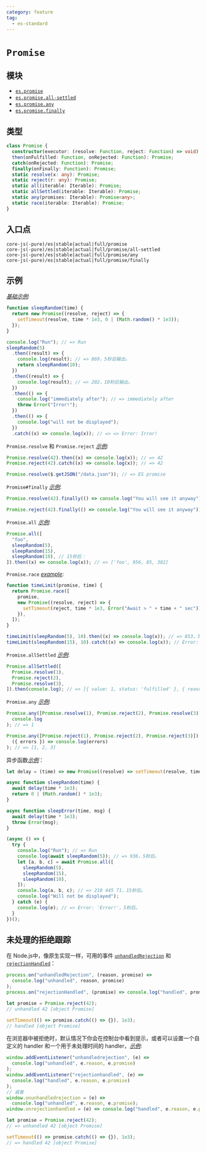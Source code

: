 ```yaml
---
category: feature
tag:
  - es-standard
---
```


# `Promise`

## 模块

- [`es.promise`](https://github.com/zloirock/core-js/blob/master/packages/core-js/modules/es.promise.js)
- [`es.promise.all-settled`](https://github.com/zloirock/core-js/blob/master/packages/core-js/modules/es.promise.all-settled.js)
- [`es.promise.any`](https://github.com/zloirock/core-js/blob/master/packages/core-js/modules/es.promise.any.js)
- [`es.promise.finally`](https://github.com/zloirock/core-js/blob/master/packages/core-js/modules/es.promise.finally.js)

## 类型

```ts
class Promise {
  constructor(executor: (resolve: Function, reject: Function) => void): Promise;
  then(onFulfilled: Function, onRejected: Function): Promise;
  catch(onRejected: Function): Promise;
  finally(onFinally: Function): Promise;
  static resolve(x: any): Promise;
  static reject(r: any): Promise;
  static all(iterable: Iterable): Promise;
  static allSettled(iterable: Iterable): Promise;
  static any(promises: Iterable): Promise<any>;
  static race(iterable: Iterable): Promise;
}
```

## 入口点

```
core-js(-pure)/es|stable|actual|full/promise
core-js(-pure)/es|stable|actual|full/promise/all-settled
core-js(-pure)/es|stable|actual|full/promise/any
core-js(-pure)/es|stable|actual|full/promise/finally
```

## 示例
[_基础示例_](https://goo.gl/vGrtUC):

```js
function sleepRandom(time) {
  return new Promise((resolve, reject) => {
    setTimeout(resolve, time * 1e3, 0 | (Math.random() * 1e3));
  });
}

console.log("Run"); // => Run
sleepRandom(5)
  .then((result) => {
    console.log(result); // => 869，5秒后输出。
    return sleepRandom(10);
  })
  .then((result) => {
    console.log(result); // => 202，10秒后输出。
  })
  .then(() => {
    console.log("immediately after"); // => immediately after
    throw Error("Irror!");
  })
  .then(() => {
    console.log("will not be displayed");
  })
  .catch((x) => console.log(x)); // => => Error: Irror!
```

`Promise.resolve` 和 `Promise.reject` [_示例_](https://goo.gl/vr8TN3):

```js
Promise.resolve(42).then((x) => console.log(x)); // => 42
Promise.reject(42).catch((x) => console.log(x)); // => 42

Promise.resolve($.getJSON("/data.json")); // => ES promise
```

`Promise#finally` [_示例_](https://goo.gl/AhyBbJ):

```js
Promise.resolve(42).finally(() => console.log("You will see it anyway"));

Promise.reject(42).finally(() => console.log("You will see it anyway"));
```

`Promise.all` [_示例_](https://goo.gl/RdoDBZ):

```js
Promise.all([
  "foo",
  sleepRandom(5),
  sleepRandom(15),
  sleepRandom(10), // 15秒后：
]).then((x) => console.log(x)); // => ['foo', 956, 85, 382]
```

`Promise.race` [_example_](https://goo.gl/L8ovkJ):

```js
function timeLimit(promise, time) {
  return Promise.race([
    promise,
    new Promise((resolve, reject) => {
      setTimeout(reject, time * 1e3, Error("Await > " + time + " sec"));
    }),
  ]);
}

timeLimit(sleepRandom(5), 10).then((x) => console.log(x)); // => 853，5秒后。
timeLimit(sleepRandom(15), 10).catch((x) => console.log(x)); // Error: Await > 10 sec
```

`Promise.allSettled` [_示例_](https://goo.gl/PXXLNJ):

```js
Promise.allSettled([
  Promise.resolve(1),
  Promise.reject(2),
  Promise.resolve(3),
]).then(console.log); // => [{ value: 1, status: 'fulfilled' }, { reason: 2, status: 'rejected' }, { value: 3, status: 'fulfilled' }]
```

`Promise.any` [_示例_](https://goo.gl/iErvmp):

```js
Promise.any([Promise.resolve(1), Promise.reject(2), Promise.resolve(3)]).then(
  console.log
); // => 1

Promise.any([Promise.reject(1), Promise.reject(2), Promise.reject(3)]).catch(
  ({ errors }) => console.log(errors)
); // => [1, 2, 3]
```

异步函数[_示例_](https://goo.gl/wnQS4j)：

```js
let delay = (time) => new Promise((resolve) => setTimeout(resolve, time));

async function sleepRandom(time) {
  await delay(time * 1e3);
  return 0 | (Math.random() * 1e3);
}

async function sleepError(time, msg) {
  await delay(time * 1e3);
  throw Error(msg);
}

(async () => {
  try {
    console.log("Run"); // => Run
    console.log(await sleepRandom(5)); // => 936，5秒后。
    let [a, b, c] = await Promise.all([
      sleepRandom(5),
      sleepRandom(15),
      sleepRandom(10),
    ]);
    console.log(a, b, c); // => 210 445 71，15秒后。
    console.log("Will not be displayed");
  } catch (e) {
    console.log(e); // => Error: 'Error!'，5秒后。
  }
})();
```

## 未处理的拒绝跟踪

在 Node.js中，像原生实现一样，可用的事件 [`unhandledRejection`](https://nodejs.org/api/process.html#process_event_unhandledrejection) 和 [`rejectionHandled`](https://nodejs.org/api/process.html#process_event_rejectionhandled)：

```js
process.on("unhandledRejection", (reason, promise) =>
  console.log("unhandled", reason, promise)
);
process.on("rejectionHandled", (promise) => console.log("handled", promise));

let promise = Promise.reject(42);
// unhandled 42 [object Promise]

setTimeout(() => promise.catch(() => {}), 1e3);
// handled [object Promise]
```

在浏览器中被拒绝时，默认情况下你会在控制台中看到提示，或者可以设置一个自定义的 handler 和一个用于未处理时间的 handler，[_示例_](https://goo.gl/Wozskl):

```js
window.addEventListener("unhandledrejection", (e) =>
  console.log("unhandled", e.reason, e.promise)
);
window.addEventListener("rejectionhandled", (e) =>
  console.log("handled", e.reason, e.promise)
);
// 或者
window.onunhandledrejection = (e) =>
  console.log("unhandled", e.reason, e.promise);
window.onrejectionhandled = (e) => console.log("handled", e.reason, e.promise);

let promise = Promise.reject(42);
// => unhandled 42 [object Promise]

setTimeout(() => promise.catch(() => {}), 1e3);
// => handled 42 [object Promise]
```
